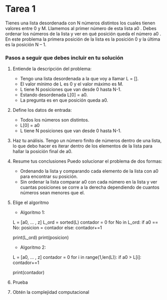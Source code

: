 # Tarea 1

Tienes una lista desordenada con N números distintos los cuales tienen valores entre 0 y M. Llamemos al primer número de esta lista a0 . Debes ordenar los números de la lista y ver en qué posición queda el número a0 . En este problema la primera posición de la lista es la posición 0 y la última es la posición N – 1.

### Pasos a seguir que debes incluir en tu solución

1. Entiende la descripción del problema: 
   - Tengo una lista desordenada a la que voy a llamar L = []. 
   - El valor mínimo de L es 0 y el valor máximo es M.
   - L tiene N posiciones que van desde 0 hasta N-1. 
   - Estando desordenada L[0] = a0.
   - La pregunta es en que posición queda a0.

2. Define los datos de entrada:
   - Todos los números son distintos.
   - L[0] = a0
   - L tiene N posiciones que van desde 0 hasta N-1. 


3. Haz tu análisis.
   Tengo un número finito de números dentro de una lista, lo que debo hacer es iterar dentro de los elementos de la lista para hallar la posición final de a0.
   
4. Resume tus conclusiones
   Puedo solucionar el problema de dos formas:
   - Ordenando la lista y comparando cada elemento de la lista con a0 para encontrar su posición.
   - Sin ordenar la lista comparar a0 con cada número en la lista y ver cuantas posiciones se corre a la derecha dependiendo de cuantos números sean menores que el.
5. Elige el algoritmo
   - Algoritmo 1: 

   L = [a0, ... , z]
   L_ord = sorted(L)
   contador = 0
   for No in L_ord:
       if a0 == No:
           posicion = contador
       else:
           contador+=1

    print(L_ord) 
    print(posicion)

    - Algoritmo 2:

    L = [a0, ... , z]
    contador = 0
    for i in range(1,len(L)):
        if a0 > L[i]:
            contador+=1

    print(contador)    

6. Prueba
7. Obtén la complejidad computacional